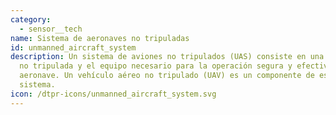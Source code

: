 ```yaml
---
category: 
  - sensor__tech
name: Sistema de aeronaves no tripuladas
id: unmanned_aircraft_system
description: Un sistema de aviones no tripulados (UAS) consiste en una aeronave
  no tripulada y el equipo necesario para la operación segura y efectiva de esa
  aeronave. Un vehículo aéreo no tripulado (UAV) es un componente de este
  sistema.
icon: /dtpr-icons/unmanned_aircraft_system.svg
---
```

